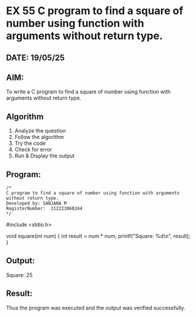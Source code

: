 # EX 55 C program to find a square of number using function with arguments without return type.
## DATE: 19/05/25
## AIM:
To write a C program to find a square of number using function with arguments without return type.

## Algorithm
1. Analyze the question
2. Follow the algorithm
3. Try the code
4. Check for error
5. Run & Display the output

## Program:
```
/*
C program to find a square of number using function with arguments without return type.
Developed by: SANJANA M
RegisterNumber:  212223060244
*/
```
#include <stdio.h>

void square(int num) {
    int result = num * num;
    printf("Square: %d\n", result);
}

## Output:

Square: 25


## Result:
Thus the program was executed and the output was verified successfully.
